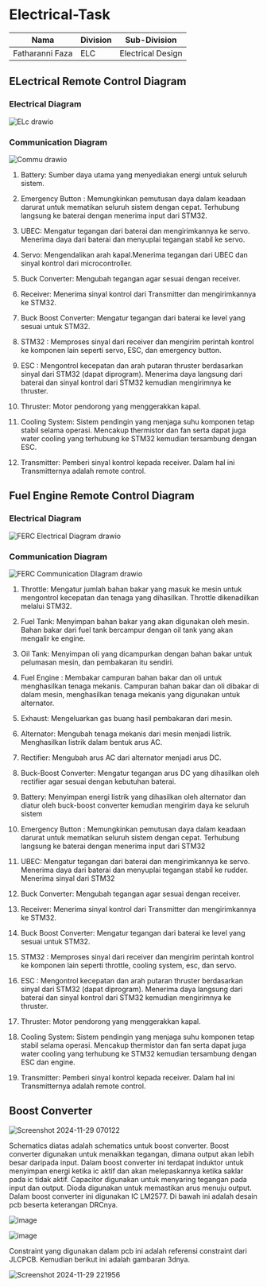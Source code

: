 # Electrical-Task

| Nama  | Division        | Sub-Division  |
| ----- | ---------- | ---------- |
| Fatharanni Faza   | ELC | Electrical Design |

## ELectrical Remote Control Diagram
### Electrical Diagram
![ELc drawio](https://github.com/user-attachments/assets/88c3058d-a142-4aeb-99b8-889ba25249a0)
### Communication Diagram
![Commu  drawio](https://github.com/user-attachments/assets/7052c500-6b4e-4505-b896-3969f69fbddd)

1. Battery: Sumber daya utama yang menyediakan energi untuk seluruh sistem.

2. Emergency Button : Memungkinkan pemutusan daya dalam keadaan darurat untuk mematikan seluruh sistem dengan cepat. Terhubung langsung ke baterai dengan menerima input dari STM32.

3. UBEC: Mengatur tegangan dari baterai dan mengirimkannya ke servo. Menerima daya dari baterai dan menyuplai tegangan stabil ke servo.

4. Servo: Mengendalikan arah kapal.Menerima tegangan dari UBEC dan sinyal kontrol dari microcontroller.

5. Buck Converter: Mengubah tegangan agar sesuai dengan receiver.

6. Receiver: Menerima sinyal kontrol dari Transmitter dan mengirimkannya ke STM32.

7. Buck Boost Converter: Mengatur tegangan dari baterai ke level yang sesuai untuk STM32.

8. STM32 : Memproses sinyal dari receiver dan mengirim perintah kontrol ke komponen lain seperti servo, ESC, dan emergency button.

9. ESC : Mengontrol kecepatan dan arah putaran thruster berdasarkan sinyal dari STM32 (dapat diprogram).
Menerima daya langsung dari baterai dan sinyal kontrol dari STM32 kemudian mengirimnya ke thruster.

10. Thruster: Motor pendorong yang menggerakkan kapal.

11. Cooling System: Sistem pendingin yang menjaga suhu komponen tetap stabil selama operasi.
Mencakup thermistor dan fan serta dapat juga water cooling yang terhubung ke STM32 kemudian tersambung dengan ESC.

12. Transmitter: Pemberi sinyal kontrol kepada receiver. Dalam hal ini Transmitternya adalah remote control.

## Fuel Engine Remote Control Diagram
### Electrical Diagram
![FERC Electrical Diagram drawio](https://github.com/user-attachments/assets/6e45734b-9e71-4c4e-80f1-aff560ab3e63)
### Communication Diagram
![FERC Communication DIagram drawio](https://github.com/user-attachments/assets/d8974c97-9d6c-440a-847b-9740d89abc3b)

1. Throttle: Mengatur jumlah bahan bakar yang masuk ke mesin untuk mengontrol kecepatan dan tenaga yang dihasilkan. Throttle dikenadilkan melalui STM32.

2. Fuel Tank: Menyimpan bahan bakar yang akan digunakan oleh mesin. Bahan bakar dari fuel tank bercampur dengan oil tank yang akan mengalir ke engine.

3. Oil Tank: Menyimpan oli yang dicampurkan dengan bahan bakar untuk pelumasan mesin, dan pembakaran itu sendiri.

4. Fuel Engine : Membakar campuran bahan bakar dan oli untuk menghasilkan tenaga mekanis. Campuran bahan bakar dan oli dibakar di dalam mesin, menghasilkan tenaga mekanis yang digunakan untuk alternator.

5. Exhaust: Mengeluarkan gas buang hasil pembakaran dari mesin.

6. Alternator: Mengubah tenaga mekanis dari mesin menjadi listrik. Menghasilkan listrik dalam bentuk arus AC.

7. Rectifier: Mengubah arus AC dari alternator menjadi arus DC.

8. Buck-Boost Converter: Mengatur tegangan arus DC yang dihasilkan oleh rectifier agar sesuai dengan kebutuhan baterai.

9. Battery: Menyimpan energi listrik yang dihasilkan oleh alternator dan diatur oleh buck-boost converter kemudian mengirim daya ke seluruh sistem

10. Emergency Button : Memungkinkan pemutusan daya dalam keadaan darurat untuk mematikan seluruh sistem dengan cepat. Terhubung langsung ke baterai dengan menerima input dari STM32

11. UBEC: Mengatur tegangan dari baterai dan mengirimkannya ke servo. Menerima daya dari baterai dan menyuplai tegangan stabil ke rudder. Menerima sinyal dari STM32

12. Buck Converter: Mengubah tegangan agar sesuai dengan receiver.

13. Receiver: Menerima sinyal kontrol dari Transmitter dan mengirimkannya ke STM32.

14. Buck Boost Converter: Mengatur tegangan dari baterai ke level yang sesuai untuk STM32.

15. STM32 : Memproses sinyal dari receiver dan mengirim perintah kontrol ke komponen lain seperti throttle, cooling system, esc, dan servo.

16. ESC : Mengontrol kecepatan dan arah putaran thruster berdasarkan sinyal dari STM32 (dapat diprogram).
Menerima daya langsung dari baterai dan sinyal kontrol dari STM32 kemudian mengirimnya ke thruster.

17. Thruster: Motor pendorong yang menggerakkan kapal.

18. Cooling System: Sistem pendingin yang menjaga suhu komponen tetap stabil selama operasi.
Mencakup thermistor dan fan serta dapat juga water cooling yang terhubung ke STM32 kemudian tersambung dengan ESC dan engine.

19. Transmitter: Pemberi sinyal kontrol kepada receiver. Dalam hal ini Transmitternya adalah remote control.

## Boost Converter

![Screenshot 2024-11-29 070122](https://github.com/user-attachments/assets/4db406d0-5111-4935-b6f7-76c7493914bb)


Schematics diatas adalah schematics untuk boost converter. Boost converter digunakan untuk menaikkan tegangan, dimana output akan lebih besar daripada input. Dalam boost converter ini terdapat induktor untuk menyimpan energi ketika ic aktif dan akan melepaskannya ketika saklar pada ic tidak aktif. Capacitor digunakan untuk menyaring tegangan pada input dan output. Dioda digunakan untuk memastikan arus menuju output. Dalam boost converter ini digunakan IC LM2577. Di bawah ini adalah desain pcb beserta keterangan DRCnya.

![image](https://github.com/user-attachments/assets/c9a7b1cd-7816-4219-9faa-3eba143f6793)

![image](https://github.com/user-attachments/assets/71919d6e-8589-4998-b7fd-d655dc2032cc)

Constraint yang digunakan dalam pcb ini adalah referensi constraint dari JLCPCB. Kemudian berikut ini adalah gambaran 3dnya.

![Screenshot 2024-11-29 221956](https://github.com/user-attachments/assets/fac39326-c1e0-4d4d-b480-1f2909e7e878)



